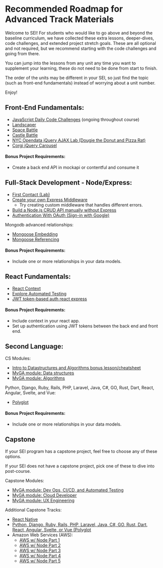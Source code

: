 # Recommended Roadmap for Advanced Track Materials

Welcome to SEI! For students who would like to go above and beyond the baseline curriculum, we have collected these extra lessons, deeper-dives, code challenges, and extended project stretch goals. These are all optional and not required, but we recommend starting with the code challenges and going from there.

You can jump into the lessons from any unit any time you want to supplement your learning, these do not need to be done from start to finish.

The order of the units may be different in your SEI, so just find the topic (such as front-end fundamentals) instead of worrying about a unit number.

Enjoy!

## Front-End Fundamentals:

* [JavaScript Daily Code Challenges](https://git.generalassemb.ly/SEIR-Advanced-Materials/daily-js-code-challenges) (ongoing throughout course)
* [Landscaper](https://git.generalassemb.ly/SEIR-Advanced-Materials/landscaper)
* [Space Battle](https://git.generalassemb.ly/SEIR-Advanced-Materials/space_battle)
* [Castle Battle](https://git.generalassemb.ly/SEIR-Advanced-Materials/castle_battle/blob/master/README.md)
* [NYC Opendata jQuery AJAX Lab (Dougie the Donut and Pizza Rat)](https://git.generalassemb.ly/SEIR-Advanced-Materials/nyc-opendata-jquery-ajax-lab)
* [Corgi jQuery Carousel](https://git.generalassemb.ly/SEIR-Advanced-Materials/corgi-jquery-carousel)

#### Bonus Project Requirements:

* Create a back end API in mockapi or contentful and consume it


## Full-Stack Development - Node/Express:

* [First Contact (Lab)](https://git.generalassemb.ly/SEIR-Advanced-Materials/first-contact)
* [Create your own Express Middleware](http://expressjs.com/en/guide/using-middleware.html)
  * Try creating custom middleware that handles different errors.
* [Build a Node.js CRUD API manually without Express](https://tuts.alexmercedcoder.com/2021/7/full_crud_with_vanilla_node/)
* [Authentication With OAuth (Sign-in with Google)](https://git.generalassemb.ly/SEIR-Advanced-Materials/node-express-oauth)

Mongodb advanced relationships:

* [Mongoose Embedding](https://git.generalassemb.ly/SEIR-Advanced-Materials/mongoose-embedded-relationships)
* [Mongoose Referencing](https://git.generalassemb.ly/SEIR-Advanced-Materials/mongoose-referenced-relationships)

#### Bonus Project Requirements:

* Include one or more relationships in your data models.

## React Fundamentals:

* [React Context](https://reactjs.org/docs/hooks-reference.html#usecontext)
* [Explore Automated Testing](https://reactjs.org/docs/testing.html)
* [JWT token-based auth react express](https://git.generalassemb.ly/SEIR-Advanced-Materials/node-express-react-jwt-auth)

#### Bonus Project Requirements:

* Include context in your react app.
* Set up authentication using JWT tokens between the back end and front end.

## Second Language:

CS Modules:

* [Intro to Datastructures and Algorithms bonus lesson/cheatsheet](https://gist.github.com/iscott/efe76bdd5f8004c290e768bd0dafc052)
* [MyGA module: Data structures](https://my.generalassemb.ly/assignments/1942266e-abb0-4379-b988-d91e57f75549)
* [MyGA module: Algorithms](https://my.generalassemb.ly/assignments/ef3ae77a-15d7-4035-b380-c8514d01858c)

Python, Django, Ruby, Rails, PHP, Laravel, Java, C#, GO, Rust, Dart, React, Angular, Svelte, and Vue:
* [Polyglot](https://git.generalassemb.ly/SEIR-Advanced-Materials/polyglot)

#### Bonus Project Requirements:

* Include one or more relationships in your data models.


## Capstone

If your SEI program has a capstone project, feel free to choose any of these options.

If your SEI does not have a capstone project, pick one of these to dive into post-course.

Capstone Modules:
* [MyGA module: Dev Ops, CI/CD, and Automated Testing](https://my.generalassemb.ly/assignments/2d2be555-885e-4996-a3d2-626b0a18eb6d)
* [MyGA module: Cloud Developer](https://my.generalassemb.ly/assignments/4416cf81-fbb0-4ea7-b013-bcea124f6e18/resume?from=dashboard&assignmentUuid=4416cf81-fbb0-4ea7-b013-bcea124f6e18)
* [MyGA module: UX Engineering](https://my.generalassemb.ly/assignments/bdd8d6ea-a64e-411b-868d-e508e5568bef/resume?from=dashboard&assignmentUuid=bdd8d6ea-a64e-411b-868d-e508e5568bef)

Additional Capstone Tracks:
* [React Native](https://gist.github.com/iscott/7c30ff7087a6f5331410e0f276aeccbd)
* [Python, Django, Ruby, Rails, PHP, Laravel, Java, C#, GO, Rust, Dart, React, Angular, Svelte, or Vue (Polyglot](https://git.generalassemb.ly/SEIR-Advanced-Materials/polyglot)
* Amazon Web Services (AWS):
  * [AWS w/ Node Part 1](https://generalassembly.zoom.us/rec/share/4n6DjhOzJIi-YL5yWS5ZmjDfVt7XqUwISwZwRftQeGwD0-T8wlgq9ALeM7AMbPuV.kbZK0txq3UmCFDiU?startTime=1622814651000)
  * [AWS w/ Node Part 2](https://generalassembly.zoom.us/rec/share/4n6DjhOzJIi-YL5yWS5ZmjDfVt7XqUwISwZwRftQeGwD0-T8wlgq9ALeM7AMbPuV.kbZK0txq3UmCFDiU?startTime=1622833443000)
  * [AWS w/ Node Part 3](https://generalassembly.zoom.us/rec/share/MZP5ZXyNR3bZnA4KDvAwuwYzof40AqDP3sDhy3__xspkCLGjRU6MmYIyOLJ0_G9M.HQfQnAx9HYZyFfCX?startTime=1623074157000)
  * [AWS w/ Node Part 4](https://generalassembly.zoom.us/rec/share/MZP5ZXyNR3bZnA4KDvAwuwYzof40AqDP3sDhy3__xspkCLGjRU6MmYIyOLJ0_G9M.HQfQnAx9HYZyFfCX?startTime=1623090943000)
  * [AWS w/ Node Part 5](https://generalassembly.zoom.us/rec/share/66NMeeYtqDLUJpmxifqp2vysaY-wxKlwTBSea6bT9s2NALgavsv4QcmxuAFJBHum.LiDvRllAFB6gXc-z?startTime=1623160201000)
